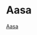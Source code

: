 # Aasa
[Aasa](https://www.asos.com/de/asos-design/asos-design-wide-fit-ranger-elegante-stiefel-in-schwarz-mit-mittelhohem-absatz-weite-passform/prd/206575785?_gl=1*1l7y1rb*_up*MQ..&gclid=CjwKCAjwpbi4BhByEiwAMC8JnZm9TzHxWR30wdjmGsARVx38NWsko19vHcMfNTx_-I_Yy7F_JyV_GxoCQEMQAvD_BwE&gclsrc=aw.ds#ctaref-we%20recommend%20carousel_3&featureref1-we%20recommend%20pers)
